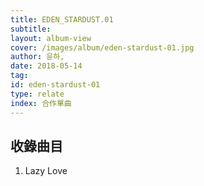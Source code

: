 ```yaml
---
title: EDEN_STARDUST.01
subtitle:
layout: album-view
cover: /images/album/eden-stardust-01.jpg
author: 윤하,
date: 2018-05-14
tag:
id: eden-stardust-01
type: relate
index: 合作單曲
---
```


## 收錄曲目

1. Lazy Love
